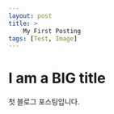 ```yaml
---
layout: post
title: >
    My First Posting
tags: [Test, Image]
---
```


# I am a BIG title

 첫 블로그 포스팅입니다.


